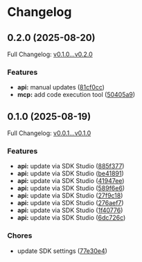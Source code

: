 # Changelog

## 0.2.0 (2025-08-20)

Full Changelog: [v0.1.0...v0.2.0](https://github.com/fashn-AI/fashn-typescript-sdk/compare/v0.1.0...v0.2.0)

### Features

* **api:** manual updates ([81cf0cc](https://github.com/fashn-AI/fashn-typescript-sdk/commit/81cf0ccd6c73ca523d5cc849634ff8a7b7d824b2))
* **mcp:** add code execution tool ([50405a9](https://github.com/fashn-AI/fashn-typescript-sdk/commit/50405a99c323cd0c69480fa8f2b542bb82b0c4fd))

## 0.1.0 (2025-08-19)

Full Changelog: [v0.0.1...v0.1.0](https://github.com/fashn-AI/fashn-typescript-sdk/compare/v0.0.1...v0.1.0)

### Features

* **api:** update via SDK Studio ([885f377](https://github.com/fashn-AI/fashn-typescript-sdk/commit/885f37795e78de9e9aae39cea4b3b2a20d37543e))
* **api:** update via SDK Studio ([be41891](https://github.com/fashn-AI/fashn-typescript-sdk/commit/be418916eea312c74cba811a4726744a9e06f437))
* **api:** update via SDK Studio ([41947ee](https://github.com/fashn-AI/fashn-typescript-sdk/commit/41947eef72db0efe02e00524146f10ad1b1e7598))
* **api:** update via SDK Studio ([589f6e6](https://github.com/fashn-AI/fashn-typescript-sdk/commit/589f6e640e682e05f75ea6eae4f2022b6e088a32))
* **api:** update via SDK Studio ([27f9c18](https://github.com/fashn-AI/fashn-typescript-sdk/commit/27f9c18e1489639754690c4ed7c35d7fbf15fe51))
* **api:** update via SDK Studio ([276aef7](https://github.com/fashn-AI/fashn-typescript-sdk/commit/276aef74b1408e607a8eadb802eec282bf9c0554))
* **api:** update via SDK Studio ([1f40776](https://github.com/fashn-AI/fashn-typescript-sdk/commit/1f407764d51a26b63e0f5fa4aed08a611203a8e3))
* **api:** update via SDK Studio ([6dc726c](https://github.com/fashn-AI/fashn-typescript-sdk/commit/6dc726cb1daba6cddc98e58a1a865a91d63041ef))


### Chores

* update SDK settings ([77e30e4](https://github.com/fashn-AI/fashn-typescript-sdk/commit/77e30e41f320f9fe2f82e18a2800ccc083b62afc))
